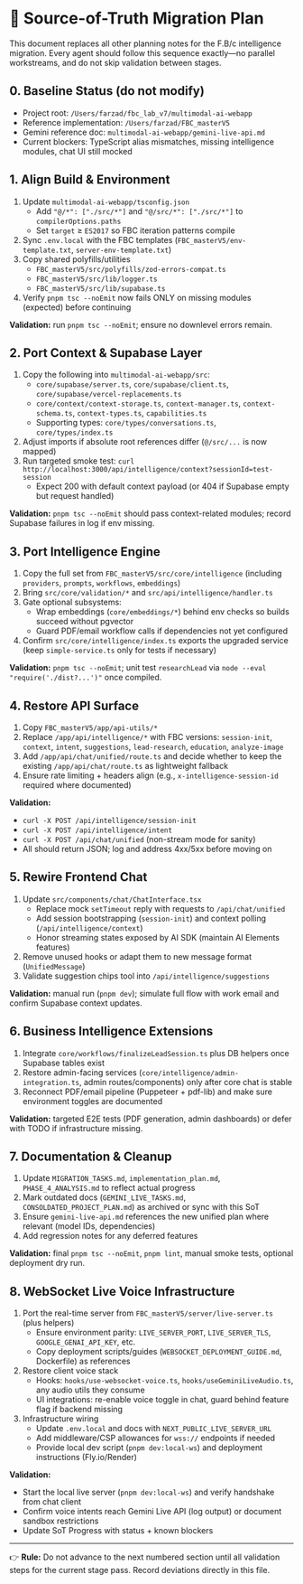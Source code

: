# 📌 Source-of-Truth Migration Plan

This document replaces all other planning notes for the F.B/c intelligence migration. Every agent should follow this sequence exactly—no parallel workstreams, and do not skip validation between stages.

## 0. Baseline Status (do not modify)
- Project root: `/Users/farzad/fbc_lab_v7/multimodal-ai-webapp`
- Reference implementation: `/Users/farzad/FBC_masterV5`
- Gemini reference doc: `multimodal-ai-webapp/gemini-live-api.md`
- Current blockers: TypeScript alias mismatches, missing intelligence modules, chat UI still mocked

## 1. Align Build & Environment
1. Update `multimodal-ai-webapp/tsconfig.json`
   - Add `"@/*": ["./src/*"]` and `"@/src/*": ["./src/*"]` to `compilerOptions.paths`
   - Set `target` ≥ `ES2017` so FBC iteration patterns compile
2. Sync `.env.local` with the FBC templates (`FBC_masterV5/env-template.txt`, `server-env-template.txt`)
3. Copy shared polyfills/utilities
   - `FBC_masterV5/src/polyfills/zod-errors-compat.ts`
   - `FBC_masterV5/src/lib/logger.ts`
   - `FBC_masterV5/src/lib/supabase.ts`
4. Verify `pnpm tsc --noEmit` now fails ONLY on missing modules (expected) before continuing

**Validation:** run `pnpm tsc --noEmit`; ensure no downlevel errors remain.

## 2. Port Context & Supabase Layer
1. Copy the following into `multimodal-ai-webapp/src`:
   - `core/supabase/server.ts`, `core/supabase/client.ts`, `core/supabase/vercel-replacements.ts`
   - `core/context/context-storage.ts`, `context-manager.ts`, `context-schema.ts`, `context-types.ts`, `capabilities.ts`
   - Supporting types: `core/types/conversations.ts`, `core/types/index.ts`
2. Adjust imports if absolute root references differ (`@/src/...` is now mapped)
3. Run targeted smoke test: `curl http://localhost:3000/api/intelligence/context?sessionId=test-session`
   - Expect 200 with default context payload (or 404 if Supabase empty but request handled)

**Validation:** `pnpm tsc --noEmit` should pass context-related modules; record Supabase failures in log if env missing.

## 3. Port Intelligence Engine
1. Copy the full set from `FBC_masterV5/src/core/intelligence` (including `providers`, `prompts`, `workflows`, `embeddings`)
2. Bring `src/core/validation/*` and `src/api/intelligence/handler.ts`
3. Gate optional subsystems:
   - Wrap embeddings (`core/embeddings/*`) behind env checks so builds succeed without pgvector
   - Guard PDF/email workflow calls if dependencies not yet configured
4. Confirm `src/core/intelligence/index.ts` exports the upgraded service (keep `simple-service.ts` only for tests if necessary)

**Validation:** `pnpm tsc --noEmit`; unit test `researchLead` via `node --eval "require('./dist?...')"` once compiled.

## 4. Restore API Surface
1. Copy `FBC_masterV5/app/api-utils/*`
2. Replace `/app/api/intelligence/*` with FBC versions: `session-init`, `context`, `intent`, `suggestions`, `lead-research`, `education`, `analyze-image`
3. Add `/app/api/chat/unified/route.ts` and decide whether to keep the existing `/app/api/chat/route.ts` as lightweight fallback
4. Ensure rate limiting + headers align (e.g., `x-intelligence-session-id` required where documented)

**Validation:**
- `curl -X POST /api/intelligence/session-init`
- `curl -X POST /api/intelligence/intent`
- `curl -X POST /api/chat/unified` (non-stream mode for sanity)
- All should return JSON; log and address 4xx/5xx before moving on

## 5. Rewire Frontend Chat
1. Update `src/components/chat/ChatInterface.tsx`
   - Replace mock `setTimeout` reply with requests to `/api/chat/unified`
   - Add session bootstrapping (`session-init`) and context polling (`/api/intelligence/context`)
   - Honor streaming states exposed by AI SDK (maintain AI Elements features)
2. Remove unused hooks or adapt them to new message format (`UnifiedMessage`)
3. Validate suggestion chips tool into `/api/intelligence/suggestions`

**Validation:** manual run (`pnpm dev`); simulate full flow with work email and confirm Supabase context updates.

## 6. Business Intelligence Extensions
1. Integrate `core/workflows/finalizeLeadSession.ts` plus DB helpers once Supabase tables exist
2. Restore admin-facing services (`core/intelligence/admin-integration.ts`, admin routes/components) only after core chat is stable
3. Reconnect PDF/email pipeline (Puppeteer + pdf-lib) and make sure environment toggles are documented

**Validation:** targeted E2E tests (PDF generation, admin dashboards) or defer with TODO if infrastructure missing.

## 7. Documentation & Cleanup
1. Update `MIGRATION_TASKS.md`, `implementation_plan.md`, `PHASE_4_ANALYSIS.md` to reflect actual progress
2. Mark outdated docs (`GEMINI_LIVE_TASKS.md`, `CONSOLDATED_PROJECT_PLAN.md`) as archived or sync with this SoT
3. Ensure `gemini-live-api.md` references the new unified plan where relevant (model IDs, dependencies)
4. Add regression notes for any deferred features

**Validation:** final `pnpm tsc --noEmit`, `pnpm lint`, manual smoke tests, optional deployment dry run.

## 8. WebSocket Live Voice Infrastructure
1. Port the real-time server from `FBC_masterV5/server/live-server.ts` (plus helpers)
   - Ensure environment parity: `LIVE_SERVER_PORT`, `LIVE_SERVER_TLS`, `GOOGLE_GENAI_API_KEY`, etc.
   - Copy deployment scripts/guides (`WEBSOCKET_DEPLOYMENT_GUIDE.md`, Dockerfile) as references
2. Restore client voice stack
   - Hooks: `hooks/use-websocket-voice.ts`, `hooks/useGeminiLiveAudio.ts`, any audio utils they consume
   - UI integrations: re-enable voice toggle in chat, guard behind feature flag if backend missing
3. Infrastructure wiring
   - Update `.env.local` and docs with `NEXT_PUBLIC_LIVE_SERVER_URL`
   - Add middleware/CSP allowances for `wss://` endpoints if needed
   - Provide local dev script (`pnpm dev:local-ws`) and deployment instructions (Fly.io/Render)

**Validation:**
- Start the local live server (`pnpm dev:local-ws`) and verify handshake from chat client
- Confirm voice intents reach Gemini Live API (log output) or document sandbox restrictions
- Update SoT Progress with status + known blockers

---

👉 **Rule:** Do not advance to the next numbered section until all validation steps for the current stage pass. Record deviations directly in this file.

